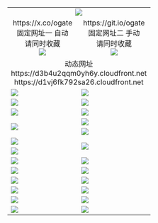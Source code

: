 ﻿<table>
  <tr><td colspan=2 align=center><img src="https://d1vj6fk792sa26.cloudfront.net/Up/oGate.jpg" /></td></tr>
  <tr>
    <td align=center>https://x.co/ogate<br>固定网址一 自动<br>请同时收藏<br><img src="https://d1vj6fk792sa26.cloudfront.net/Up/0WMGD1.png" /></td>
    <td align=center>https://git.io/ogate<br>固定网址二 手动<br>请同时收藏<br><img src="https://d1vj6fk792sa26.cloudfront.net/Up/0WMGD2.png" /></td>
  </tr>
  <tr><td colspan=2 align=center>动态网址
<br>https://d3b4u2qqm0yh6y.cloudfront.net
<br>https://d1vj6fk792sa26.cloudfront.net
    </td>
  </tr>
  <tr>
    <td><a href="https://d1vj6fk792sa26.cloudfront.net/oNote.aspx?id=oGate&from=github" target="_blank"><img src="https://d1vj6fk792sa26.cloudfront.net/Up/0WMDT.jpg" /></a></td>
    <td><a href="https://d1vj6fk792sa26.cloudfront.net/oNote.aspx?id=oNote&from=github" target="_blank"><img src="https://d1vj6fk792sa26.cloudfront.net/Up/0WZTT.jpg" /></a></td>
  </tr>
  <tr>
    <td><a href="https://d1vj6fk792sa26.cloudfront.net/ogDY.aspx?from=github" target="_blank"><img src="https://d1vj6fk792sa26.cloudfront.net/Up/DY.jpg"/></a></td>
    <td><a href="https://d1vj6fk792sa26.cloudfront.net/ogST.aspx?from=github" target="_blank"><img src="https://d1vj6fk792sa26.cloudfront.net/Up/ST.jpg"/></a></td>
  </tr>
  <tr>
    <td><a href="https://d1vj6fk792sa26.cloudfront.net/ogUP.aspx?name=4SZG.mp4&count=05:22,04:22&current=05:20&from=github" target="_blank"><img src="https://d1vj6fk792sa26.cloudfront.net/Up/4SZG0.jpg" /></a></td>
    <td><a href="https://d1vj6fk792sa26.cloudfront.net/ogUP.aspx?name=4SDJ.mp4&count=05:48,04:52&current=05:47&from=github" target="_blank"><img src="https://d1vj6fk792sa26.cloudfront.net/Up/4SDJ0.jpg" /></a></td>
  </tr>
  <tr>
    <td rowspan=2><a href="https://d1vj6fk792sa26.cloudfront.net/ogUP.aspx?name=WJ.mp4&from=github" target="_blank"><img src="https://d1vj6fk792sa26.cloudfront.net/Up/WJ.jpg" /></a></td>
    <td><a href="https://d1vj6fk792sa26.cloudfront.net/ogUP.aspx?name=DKC.mp4&count=17&from=github" target="_blank"><img src="https://d1vj6fk792sa26.cloudfront.net/Up/DKC.jpg" /></a></td> 
  </tr>
  <tr>
    <td><a href="https://d1vj6fk792sa26.cloudfront.net/ogUP.aspx?name=LRWS.mp4&count=6B:13,5A:10,5B:35,4A:14,4B:19,3A:10,3B:26,2A:16,2B:21,1A:23,1B:29&from=github" target="_blank"><img src="https://d1vj6fk792sa26.cloudfront.net/Up/LRWS.jpg" /></a></td>
  </tr>
  <tr>
    <td><a href="https://d1vj6fk792sa26.cloudfront.net/ogUP.aspx?name=JQR.mp4&count=2&from=github" target="_blank"><img src="https://d1vj6fk792sa26.cloudfront.net/Up/JQR.jpg" /></a></td>   
    <td rowspan=2><a href="https://d1vj6fk792sa26.cloudfront.net/ogUP.aspx?name=JP.mp4&count=9&from=github" target="_blank"><img src="https://d1vj6fk792sa26.cloudfront.net/Up/JP.jpg" /></td>
  </tr>
  <tr>
    <td><a href="https://d1vj6fk792sa26.cloudfront.net/ogUP.aspx?name=ZSJ.mp4&count=16&from=github" target="_blank"><img src="https://d1vj6fk792sa26.cloudfront.net/Up/ZSJ.jpg" /></a></td>
  </tr>
  <tr>
    <td><a href="https://d1vj6fk792sa26.cloudfront.net/ogUP.aspx?name=SSZJ.mp4&count=7&current=2&from=github" target="_blank"><img src="https://d1vj6fk792sa26.cloudfront.net/Up/SSZJ.jpg" /></a></td>
    <td><a href="https://d1vj6fk792sa26.cloudfront.net/ogUP.aspx?name=WH.mp4&from=github" target="_blank"><img src="https://d1vj6fk792sa26.cloudfront.net/Up/WH.jpg" /></a></td>
  </tr>
  <tr>
    <td><a href="https://d1vj6fk792sa26.cloudfront.net/ogUP.aspx?name=MHS.mp4&from=github" target="_blank"><img src="https://d1vj6fk792sa26.cloudfront.net/Up/MHS.jpg" /></a></td>
    <td><a href="https://d1vj6fk792sa26.cloudfront.net/ogUP.aspx?name=XTFY.mp4&count=24&from=github" target="_blank"><img src="https://d1vj6fk792sa26.cloudfront.net/Up/XTFY.jpg" /></a></td>
  </tr>
  <tr>
    <td><a href="https://d1vj6fk792sa26.cloudfront.net/onUP.aspx?name=https://d1muf82cdjni5d.cloudfront.net/602&from=github" target="_blank"><img src="https://d1vj6fk792sa26.cloudfront.net/Up/0DTW.jpg"/></a></td>
    <td><a href="https://d1vj6fk792sa26.cloudfront.net/onUP.aspx?name=https://d189wbvkxdhu8.cloudfront.net/acenter/&from=github" target="_blank"><img src="https://d1vj6fk792sa26.cloudfront.net/Up/0TDW.jpg" /></a></td>
  </tr>
  <tr>
    <td><a href="https://d1vj6fk792sa26.cloudfront.net/ogUP.aspx?name=FG.zip&from=github" target="_blank"><img src="https://d1vj6fk792sa26.cloudfront.net/Up/FG.jpg" /></a></td>
    <td><a href="https://d1vj6fk792sa26.cloudfront.net/ogUP.aspx?name=FGA.apk&from=github" target="_blank"><img src="https://d1vj6fk792sa26.cloudfront.net/Up/FGA.jpg" /></a></td>
  </tr>
  <tr>
    <td><a href="https://d1vj6fk792sa26.cloudfront.net/ogUP.aspx?name=U.zip&from=github" target="_blank"><img src="https://d1vj6fk792sa26.cloudfront.net/Up/U.jpg" /></a></td>
    <td><a href="https://d1vj6fk792sa26.cloudfront.net/ogUP.aspx?name=UA.apk&from=github" target="_blank"><img src="https://d1vj6fk792sa26.cloudfront.net/Up/UA.jpg" /></a></td>
  </tr>
  <tr>
    <td><a href="https://d1vj6fk792sa26.cloudfront.net/ogUP.aspx?name=0iPPOTV.zip&from=github" target="_blank"><img src="https://d1vj6fk792sa26.cloudfront.net/Up/0iPPOTV.jpg" /></a></td>
    <td><a href="https://d1vj6fk792sa26.cloudfront.net/ogUP.aspx?name=0iNTD.apk&from=github" target="_blank"><img src="https://d1vj6fk792sa26.cloudfront.net/Up/0iNTD.jpg" /></a></td>
  </tr>
</table>

